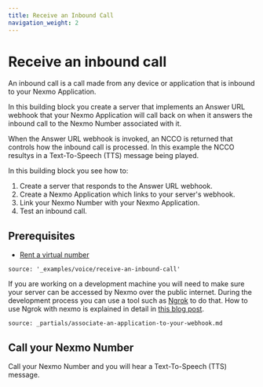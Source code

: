 ```yaml
---
title: Receive an Inbound Call
navigation_weight: 2
---
```


# Receive an inbound call

An inbound call is a call made from any device or application that is
inbound to your Nexmo Application.

In this building block you create a server that implements an Answer
URL webhook that your Nexmo Application will call back on when it
answers the inbound call to the Nexmo Number associated with it.

When the Answer URL webhook is invoked, an NCCO is returned that
controls how the inbound call is processed. In this example the NCCO
resultys in a Text-To-Speech (TTS) message being played.

In this building block you see how to:

1. Create a server that responds to the Answer URL webhook.
2. Create a Nexmo Application which links to your server's webhook.
3. Link your Nexmo Number with your Nexmo Application.
4. Test an inbound call.

## Prerequisites

- [Rent a virtual number](/account/guides/numbers#rent-virtual-numbers)

```tabbed_content
source: '_examples/voice/receive-an-inbound-call'
```

If you are working on a development machine you will need to make sure
your server can be accessed by Nexmo over the public internet. During
the development process you can use a tool such as
[Ngrok](https://ngrok.com) to do that. How to use Ngrok with nexmo is
explained in detail in [this blog
post](https://www.nexmo.com/blog/2017/07/04/local-development-nexmo-ngrok-tunnel-dr/).

```partial
source: _partials/associate-an-application-to-your-webhook.md
```

## Call your Nexmo Number

Call your Nexmo Number and you will hear a Text-To-Speech (TTS) message.
